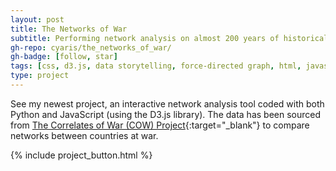 ```yaml
---
layout: post
title: The Networks of War
subtitle: Performing network analysis on almost 200 years of historical data from the Correlates of War (COW) Project.
gh-repo: cyaris/the_networks_of_war/
gh-badge: [follow, star]
tags: [css, d3.js, data storytelling, force-directed graph, html, javascript, network analysis, pandas, pandasql, python]
type: project
---
```


See my newest project, an interactive network analysis tool coded with both Python and JavaScript (using the D3.js library). The data has been sourced from [The Correlates of War (COW) Project](https://correlatesofwar.org/data-sets/COW-war){:target="_blank"} to compare networks between countries at war.

<style>

  .btn-group {
    width: 257.5px;
  }

</style>

{% include project_button.html %}
